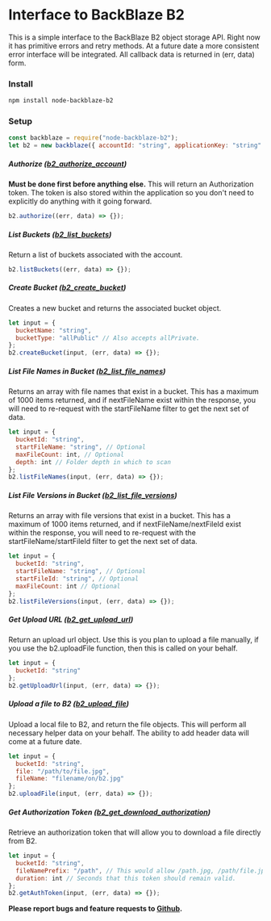 # Interface to BackBlaze B2

This is a simple interface to the BackBlaze B2 object storage API. Right now it has primitive errors and retry methods. At a future date a more consistent error interface will be integrated. All callback data is returned in (err, data) form.

### Install

```bash
npm install node-backblaze-b2
```

### Setup

```javascript
const backblaze = require("node-backblaze-b2");
let b2 = new backblaze({ accountId: "string", applicationKey: "string" });
```

##### Authorize ([b2_authorize_account](https://www.backblaze.com/b2/docs/b2_authorize_account.html))

**Must be done first before anything else.** This will return an Authorization token. The token is also stored within the application so you don't need to explicitly do anything with it going forward.
```javascript
b2.authorize((err, data) => {});
```

##### List Buckets ([b2_list_buckets](https://www.backblaze.com/b2/docs/b2_list_buckets.html))

Return a list of buckets associated with the account.
```javascript
b2.listBuckets((err, data) => {});
```

##### Create Bucket ([b2_create_bucket](https://www.backblaze.com/b2/docs/b2_create_bucket.html))

Creates a new bucket and returns the associated bucket object.
```javascript
let input = { 
  bucketName: "string",
  bucketType: "allPublic" // Also accepts allPrivate.
};
b2.createBucket(input, (err, data) => {});
```

##### List File Names in Bucket ([b2_list_file_names](https://www.backblaze.com/b2/docs/b2_list_file_names.html))

Returns an array with file names that exist in a bucket. This has a maximum of 1000 items returned, and if nextFileName exist within the response, you will need to re-request with the startFileName filter to get the next set of data.
```javascript
let input = { 
  bucketId: "string",
  startFileName: "string", // Optional
  maxFileCount: int, // Optional
  depth: int // Folder depth in which to scan
};
b2.listFileNames(input, (err, data) => {});
```

##### List File Versions in Bucket ([b2_list_file_versions](https://www.backblaze.com/b2/docs/b2_list_file_versions.html))

Returns an array with file versions that exist in a bucket. This has a maximum of 1000 items returned, and if nextFileName/nextFileId exist within the response, you will need to re-request with the startFileName/startFileId filter to get the next set of data.
```javascript
let input = { 
  bucketId: "string",
  startFileName: "string", // Optional
  startFileId: "string", // Optional
  maxFileCount: int // Optional
};
b2.listFileVersions(input, (err, data) => {});
```

##### Get Upload URL ([b2_get_upload_url](https://www.backblaze.com/b2/docs/b2_get_upload_url.html))

Return an upload url object. Use this is you plan to upload a file manually, if you use the b2.uploadFile function, then this is called on your behalf. 

```javascript
let input = {
  bucketId: "string"
};
b2.getUploadUrl(input, (err, data) => {});
```

##### Upload a file to B2 ([b2_upload_file](https://www.backblaze.com/b2/docs/b2_upload_file.html))

Upload a local file to B2, and return the file objects. This will perform all necessary helper data on your behalf. The ability to add header data will come at a future date.

```javascript
let input = {
  bucketId: "string",
  file: "/path/to/file.jpg",
  fileName: "filename/on/b2.jpg"
};
b2.uploadFile(input, (err, data) => {});
```

##### Get Authorization Token ([b2_get_download_authorization](https://www.backblaze.com/b2/docs/b2_get_download_authorization.html))

Retrieve an authorization token that will allow you to download a file directly from B2.

```javascript
let input = {
  bucketId: "string",
  fileNamePrefix: "/path", // This would allow /path.jpg, /path/file.jpg, etc.
  duration: int // Seconds that this token should remain valid.
};
b2.getAuthToken(input, (err, data) => {});
```

**Please report bugs and feature requests to [Github](https://github.com/cebollia/node-b2/issues).**
